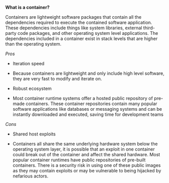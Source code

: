**What is a container?**

Containers are lightweight software packages that contain all the dependencies required to execute the contained software application. These dependencies include things like system libraries, external third-party code packages, and other operating system level applications. The dependencies included in a container exist in stack levels that are higher than the operating system.

*Pros*

* Iteration speed

* Because containers are lightweight and only include high level software, they are very fast to modify and iterate on.

* Robust ecosystem

* Most container runtime systems offer a hosted public repository of pre-made containers. These container repositories contain many popular software applications like databases or messaging systems and can be instantly downloaded and executed, saving time for development teams

*Cons*

* Shared host exploits

* Containers all share the same underlying hardware system below the operating system layer, it is possible that an exploit in one container could break out of the container and affect the shared hardware. Most popular container runtimes have public repositories of pre-built containers. There is a security risk in using one of these public images as they may contain exploits or may be vulnerable to being hijacked by nefarious actors.
 
